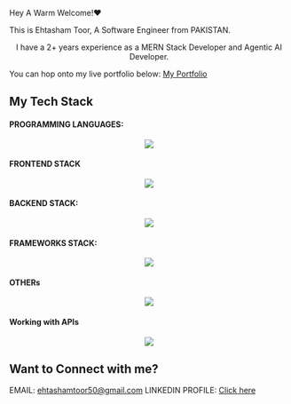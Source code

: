 Hey A Warm Welcome!❤️

This is Ehtasham Toor, A Software Engineer from PAKISTAN.

<p align="center">I have a 2+ years experience as a MERN Stack Developer and Agentic AI Developer.</p>

You can hop onto my live portfolio below:
[My Portfolio](https://ehtasham-portfolio.vercel.app/)

<h2>My Tech Stack</h2>

<h4>PROGRAMMING LANGUAGES:</h4>

<p align="center">
  <a href="https://skillicons.dev">
    <img src="https://skillicons.dev/icons?i=javascript,ts,py,&theme=light" />
  </a>
</p>

<h4>FRONTEND STACK</h4>
<p align="center">
  <a href="https://skillicons.dev">
    <img src="https://skillicons.dev/icons?i=html,css,react,bootstrap,tailwind,materialui,figma,redux,&theme=light" />
  </a>
</p>

<h4>BACKEND STACK:</h4>

<p align="center">
  <a href="https://skillicons.dev">
    <img src="https://skillicons.dev/icons?i=nodejs,express,mongodb,firebase,&theme=light" />
  </a>
</p>

<h4>FRAMEWORKS STACK:</h4>

<p align="center">
  <a href="https://skillicons.dev">
    <img src="https://skillicons.dev/icons?i=nextjs,nestjs&theme=light" />
  </a>
</p>

<h4>OTHERs</h4>

<p align="center">
  <a href="https://skillicons.dev">
    <img src="https://skillicons.dev/icons?i=docker,jest,&theme=light" />
  </a>
</p>

<h4>Working with APIs</h4>

<p align="center">
  <a href="https://skillicons.dev">
    <img src="https://skillicons.dev/icons?i=fastapi,&theme=light" />
  </a>
</p>

<h2>Want to Connect with me?</h2>

EMAIL: ehtashamtoor50@gmail.com
LINKEDIN PROFILE: [Click here]( www.linkedin.com/in/ehtasham-toor-3865b317b)
